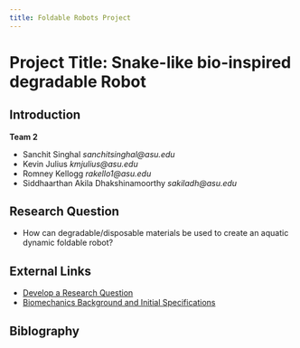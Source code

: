 ```yaml
---
title: Foldable Robots Project
---
```


# Project Title: Snake-like bio-inspired degradable Robot

## Introduction

**Team 2**

* Sanchit Singhal _sanchitsinghal@asu.edu_
* Kevin Julius _kmjulius@asu.edu_
* Romney Kellogg _rakello1@asu.edu_
* Siddhaarthan Akila Dhakshinamoorthy _sakiladh@asu.edu_


## Research Question

* How can degradable/disposable materials be used to create an aquatic dynamic
foldable robot?


## External Links

* [Develop a Research Question](https://docs.google.com/document/d/e/2PACX-1vSvr0n6AAtXMiBDpmCcCy6OM6qAWue8eGvRlnsKKsEwtprj_xDe92PTkrktGqrf_iHYFvryi73ai7G_/pub)
* [Biomechanics Background and Initial Specifications](https://docs.google.com/document/d/e/2PACX-1vRhKLkh7DTk03cDLr3Kia3QQ_Kr8tN0NAaVGb1xMGU1-ZQ-O2FmmTLIB0pFt905vAHSfilRCoa1Jt5o/pub)

## Biblography
